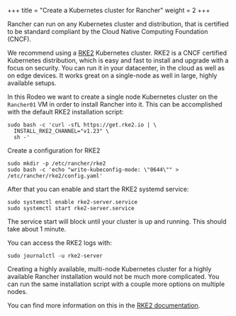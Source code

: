 +++
title = "Create a Kubernetes cluster for Rancher"
weight = 2
+++

Rancher can run on any Kubernetes cluster and distribution, that is certified to be standard compliant by the Cloud Native Computing Foundation (CNCF).

We recommend using a [RKE2](https://rke2.io/) Kubernetes cluster. RKE2 is a CNCF certified Kubernetes distribution, which is easy and fast to install and upgrade with a focus on security. You can run it in your datacenter, in the cloud as well as on edge devices. It works great on a single-node as well in large, highly available setups.

In this Rodeo we want to create a single node Kubernetes cluster on the `Rancher01` VM in order to install Rancher into it. This can be accomplished with the default RKE2 installation script:

```ctr:Rancher01
sudo bash -c 'curl -sfL https://get.rke2.io | \
  INSTALL_RKE2_CHANNEL="v1.23" \
  sh -'
```

Create a configuration for RKE2

```ctr:Rancher01
sudo mkdir -p /etc/rancher/rke2
sudo bash -c 'echo "write-kubeconfig-mode: \"0644\"" > /etc/rancher/rke2/config.yaml'
```

After that you can enable and start the RKE2 systemd service:

```ctr:Rancher01
sudo systemctl enable rke2-server.service
sudo systemctl start rke2-server.service
```

The service start will block until your cluster is up and running. This should take about 1 minute.

You can access the RKE2 logs with:

```ctr:Rancher01
sudo journalctl -u rke2-server
```

Creating a highly available, multi-node Kubernetes cluster for a highly available Rancher installation would not be much more complicated. You can run the same installation script with a couple more options on multiple nodes.

You can find more information on this in the [RKE2 documentation](https://docs.rke2.io/).
